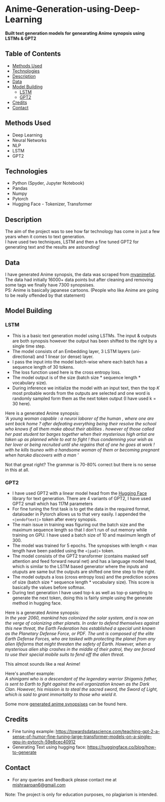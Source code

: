 # Anime-Generation-using-Deep-Learning
<b>Built text generation models for genearating Anime synopsis using LSTMs & GPT2</b>

## Table of Contents
  * [Methods Used](#methods-used)
  * [Technologies](#technologies)  
  * [Description](#description)
  * [Data](#data)
  * [Model Building](#model-building)
    * [LSTM](#lstm)
    * [GPT2](#gpt2)
  * [Credits](#credits)
  * [Contact](#contact)
  
  
## Methods Used
* Deep Learning
* Neural Networks
* NLP
* LSTM
* GPT2 

## Technologies
* Python (Spyder, Jupyter Notebook)
* Pandas
* Numpy
* Pytorch
* Hugging Face - Tokenizer, Transformer

## Description
The aim of the project was to see how far technology has come in just a few years when it comes to text generation. <br>
I have used two techniques, LSTM and then a fine tuned GPT2 for generating text and the results are astounding!<br>

## Data
I have generated Anime synopsis, the data was scraped from [myanimelist](imelist.net/anime.php). <br>
The data had initially 16000+ data points but after cleaning and removing some tags we finally have 7300 synopsises.<br>
PS: Anime is basically japanese cartoons. (People who like Anime are going to be really offended by that statement)<br>

## Model Building
### LSTM
* This is a basic text generation model using LSTMs. The input & outputs are both synopsis however the output has been shifted to the right by a single time step.<br>
* The model consists of an Embedding layer, 3 LSTM layers (uni-directional) and 1 linear (or dense) layer.
* I pass the input into the model batch-wise where each batch has a sequence length of 30 tokens.<br> 
* The loss function used here is the cross entropy loss. <br>
* The model output is of the size (batch size * sequence length * vocabulary size).
* During inference we initialize the model with an input text, then the top <i>K</i> most probable words from the outputs
are selected and one word is randomly sampled form them as the next token output (I have used k = 30 here).
 
 Here is a generated Anime synopsis:<br>
<i>'A young woman capable : a neuroi laborer of the human , where one are sent back home ? after defeating everything being their resolve the school who knows if all them make about their abilities . however of those called her past student tar barges together when their mysterious high artist are taken up as planned while to eat to fight ! thus condemning your wish as her lover or being recruited until she regains that of one he goes at work ! with he kills tsuneo with a handsome woman of them or becoming pregnant when haruka discovers with a man ' </i>

Not that great right? The grammar is 70-80% correct but there is no sense in this at all.

### GPT2
* I have used GPT2 with a linear model head from the [Hugging Face](https://huggingface.co/) library for text generation. There are 4 variants of GPT2, I have used GPT2 small which has 117M parameters<br> 
* For fine tuning the first task is to get the data in the required format, dataloader in Pytorch allows us to that very easily. I appended the `<|endoftext|>` token after every synopsis. 
* The main issue in training was figuring out the batch size and the maximum sequence length so that I don't run of out memory while training on GPU. 
I have used a batch size of 10 and maximum length of 300. 
* The model was trained for 5 epochs. The synopsises with length < max length have been padded using the `<|pad|>` token.
* The model consists of the GPT2 transformer (contains masked self attention and feed forward neural net) and has a language model head, which is similar to the LSTM based 
generator where the inputs and otuputs are same but the outputs are shifted one time step to the right.
* The model outputs a loss (cross entropy loss) and the prediction scores of size (batch size * sequence length * vocabulary size). This score is basically the values before softmax.
* During text generation I have used top-k as well as top-p sampling to generate the next token, doing this is fairly simple using the generate method in hugging face.

Here is a generated Anime synopsis:<br>
<i>In the year 2060, mankind has colonized the solar system, and is now on the verge of colonizing other planets. In order to defend themselves against this new threat, the Earth Federation has established a special unit known as the Planetary Defense Force, or PDF. The unit is composed of the elite Earth Defense Forces, who are tasked with protecting the planet from any alien lifeforms that might threaten the safety of Earth. However, when a mysterious alien ship crashes in the middle of their patrol, they are forced to use their special mobile suits to fend off the alien threat. </i>

This almost sounds like a real Anime!<br>

Here's another example: <br>
<i> A shinigami who is a descendant of the legendary warrior Shigamis father, is sent to Earth to fight against the evil organization known as the Dark Clan. However, his mission is to steal the sacred sword, the Sword of Light, which is said to grant immortality to those who wield it. </i>

Some more [generated anime synopsises](https://github.com/Arpan-Mishra/Anime-Generation-using-Deep-Learning/blob/master/GPT2%20Generator/Generated%20Anime%20Examples.txt) can be found here.

## Credits
* Fine tuning example: https://towardsdatascience.com/teaching-gpt-2-a-sense-of-humor-fine-tuning-large-transformer-models-on-a-single-gpu-in-pytorch-59e8cec40912
* Generating Text using hugging face: https://huggingface.co/blog/how-to-generate

## Contact
* For any queries and feedback please contact me at mishraarpan6@gmail.com

Note: The project is only for education purposes, no plagiarism is intended.



 
 
 
